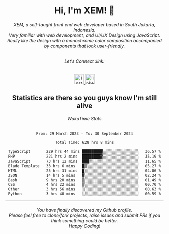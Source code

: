 <h1 align="center">Hi, I'm XEM! <span class="wave">👋</span></h1>

<h6 align="center">XEM, a self-taught front end web developer based in South Jakarta, Indonesia.<br>Very familiar with web development, and UI/UX Design using JavaScript.<br>Really like the design with a monochrome color composition accompanied by components that look user-friendly.</h6>

<div align="center">
  <h6>
    <i>Let's Connect :link:</i>
  </h6>
  <a href="https://instagram.com/ensayiti" target="_blank">
    <img src="https://img.shields.io/static/v1?message=Instagram&logo=instagram&label=&color=E4405F&logoColor=white&labelColor=&style=for-the-badge" height="30" alt="instagram logo"  />
  </a>
  <a href="https://www.linkedin.com/in/samuel-andika-94616625b/" target="_blank">
    <img src="https://img.shields.io/static/v1?message=LinkedIn&logo=linkedin&label=&color=0077B5&logoColor=white&labelColor=&style=for-the-badge" height="30" alt="linkedin logo"  />
  </a>
</div>

<h2 align="center">Statistics are there so you guys know I'm still alive</h1>

<div align="center">
  
  <h6>WakaTime Stats</h6>
  <!--START_SECTION:waka-->

```txt
From: 29 March 2023 - To: 30 September 2024

Total Time: 628 hrs 8 mins

TypeScript       229 hrs 44 mins █████████░░░░░░░░░░░░░░░░   36.57 %
PHP              221 hrs 2 mins  ████████▓░░░░░░░░░░░░░░░░   35.19 %
JavaScript       73 hrs 12 mins  ███░░░░░░░░░░░░░░░░░░░░░░   11.65 %
Blade Template   33 hrs 6 mins   █▒░░░░░░░░░░░░░░░░░░░░░░░   05.27 %
HTML             25 hrs 31 mins  █░░░░░░░░░░░░░░░░░░░░░░░░   04.06 %
JSON             14 hrs 5 mins   ▓░░░░░░░░░░░░░░░░░░░░░░░░   02.24 %
Bash             9 hrs 20 mins   ▒░░░░░░░░░░░░░░░░░░░░░░░░   01.49 %
CSS              4 hrs 22 mins   ▒░░░░░░░░░░░░░░░░░░░░░░░░   00.70 %
Other            3 hrs 56 mins   ░░░░░░░░░░░░░░░░░░░░░░░░░   00.63 %
Python           3 hrs 40 mins   ░░░░░░░░░░░░░░░░░░░░░░░░░   00.59 %
```

<!--END_SECTION:waka-->
</div>

---

<h6 align="center">
  You have finally discovered my Github profile.
  <br>
  Please feel free to clone/fork projects, raise issues and submit PRs if you think something could be better.
  <br>
  <i>Happy Coding!</i>
</h6>
